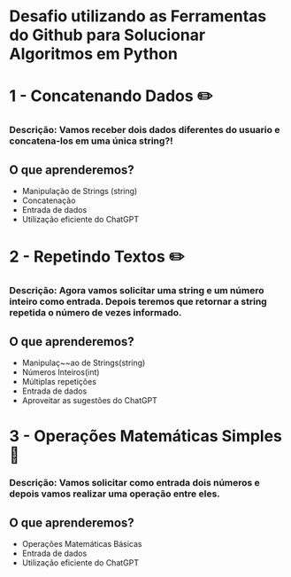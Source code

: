 # Desafio utilizando as Ferramentas do Github para Solucionar Algoritmos em Python

# 1 - Concatenando Dados ✏️
### Descrição: Vamos receber dois dados diferentes do usuario e concatena-los em uma única string?!

## O que aprenderemos? 
- Manipulação de Strings (string)
- Concatenação
- Entrada de dados
- Utilização eficiente do ChatGPT


# 2 - Repetindo Textos ✏️
### Descrição: Agora vamos solicitar uma string e um número inteiro como entrada. Depois teremos que retornar a string repetida o número de vezes informado.

## O que aprenderemos?

- Manipulaç~~ao de Strings(string)
- Números Inteiros(int)
- Múltiplas repetições
- Entrada de dados
- Aproveitar as sugestões do ChatGPT

# 3 - Operações Matemáticas Simples 📐

### Descrição: Vamos solicitar como entrada dois números e depois vamos realizar uma operação entre eles.

## O que aprenderemos?

- Operações Matemáticas Básicas
- Entrada de dados
- Utilização eficiente do ChatGPT



